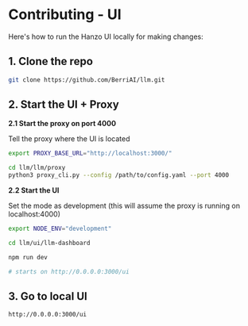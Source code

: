 # Contributing - UI

Here's how to run the Hanzo UI locally for making changes: 

## 1. Clone the repo 
```bash
git clone https://github.com/BerriAI/llm.git
```

## 2. Start the UI + Proxy 

**2.1 Start the proxy on port 4000** 

Tell the proxy where the UI is located
```bash
export PROXY_BASE_URL="http://localhost:3000/"
```

```bash
cd llm/llm/proxy
python3 proxy_cli.py --config /path/to/config.yaml --port 4000
```

**2.2 Start the UI**

Set the mode as development (this will assume the proxy is running on localhost:4000)
```bash
export NODE_ENV="development" 
```

```bash
cd llm/ui/llm-dashboard

npm run dev

# starts on http://0.0.0.0:3000/ui
```

## 3. Go to local UI 

```
http://0.0.0.0:3000/ui
```